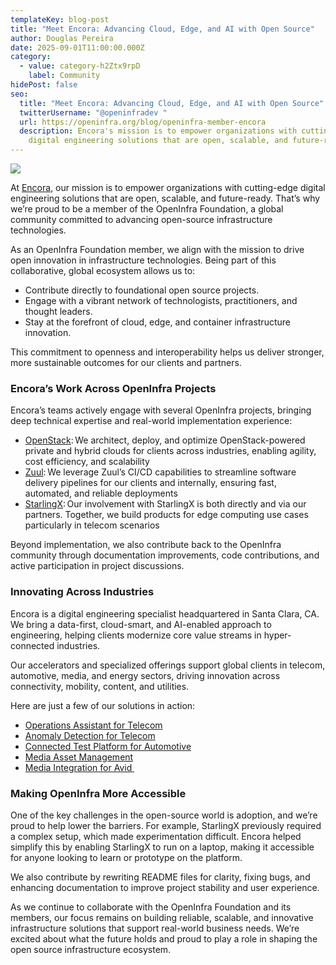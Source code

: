 ```yaml
---
templateKey: blog-post
title: "Meet Encora: Advancing Cloud, Edge, and AI with Open Source"
author: Douglas Pereira
date: 2025-09-01T11:00:00.000Z
category:
  - value: category-h2Ztx9rpD
    label: Community
hidePost: false
seo:
  title: "Meet Encora: Advancing Cloud, Edge, and AI with Open Source"
  twitterUsername: "@openinfradev "
  url: https://openinfra.org/blog/openinfra-member-encora
  description: Encora's mission is to empower organizations with cutting-edge
    digital engineering solutions that are open, scalable, and future-ready.
---
```

![](/img/encora-silvermember.png)

At [Encora](https://www.encora.com/), our mission is to empower organizations with cutting-edge digital engineering solutions that are open, scalable, and future-ready. That’s why we’re proud to be a member of the OpenInfra Foundation, a global community committed to advancing open-source infrastructure technologies.

As an OpenInfra Foundation member, we align with the mission to drive open innovation in infrastructure technologies. Being part of this collaborative, global ecosystem allows us to:

* Contribute directly to foundational open source projects.
* Engage with a vibrant network of technologists, practitioners, and thought leaders.
* Stay at the forefront of cloud, edge, and container infrastructure innovation.

This commitment to openness and interoperability helps us deliver stronger, more sustainable outcomes for our clients and partners.

### Encora’s Work Across OpenInfra Projects

Encora’s teams actively engage with several OpenInfra projects, bringing deep technical expertise and real-world implementation experience:

* [OpenStack](openstack.org): We architect, deploy, and optimize OpenStack-powered private and hybrid clouds for clients across industries, enabling agility, cost efficiency, and scalability 
* [Zuul](zuulci.org): We leverage Zuul’s CI/CD capabilities to streamline software delivery pipelines for our clients and internally, ensuring fast, automated, and reliable deployments 
* [StarlingX](starlingx.io): Our involvement with StarlingX is both directly and via our partners. Together, we build products for edge computing use cases particularly in telecom scenarios

Beyond implementation, we also contribute back to the OpenInfra community through documentation improvements, code contributions, and active participation in project discussions.

### Innovating Across Industries

Encora is a digital engineering specialist headquartered in Santa Clara, CA. We bring a data-first, cloud-smart, and AI-enabled approach to engineering, helping clients modernize core value streams in hyper-connected industries.

Our accelerators and specialized offerings support global clients in telecom, automotive, media, and energy sectors, driving innovation across connectivity, mobility, content, and utilities.

Here are just a few of our solutions in action:

* [Operations Assistant for Telecom](https://www.encora.com/accelerators/operations-assistant-for-telecom)
* [Anomaly Detection for Telecom](https://www.encora.com/accelerators/anomaly-detection-for-telecom)
* [Connected Test Platform for Automotive](https://www.encora.com/accelerators/encora-connected-test-platform-for-automotive-enctp)
* [Media Asset Management](https://www.encora.com/accelerators/emama)
* [Media Integration for Avid ](https://www.encora.com/accelerators/encora-media-integration-for-avid-enmi)

### Making OpenInfra More Accessible

One of the key challenges in the open-source world is adoption, and we’re proud to help lower the barriers. For example, StarlingX previously required a complex setup, which made experimentation difficult. Encora helped simplify this by enabling StarlingX to run on a laptop, making it accessible for anyone looking to learn or prototype on the platform.

We also contribute by rewriting README files for clarity, fixing bugs, and enhancing documentation to improve project stability and user experience.

As we continue to collaborate with the OpenInfra Foundation and its members, our focus remains on building reliable, scalable, and innovative infrastructure solutions that support real-world business needs. We’re excited about what the future holds and proud to play a role in shaping the open source infrastructure ecosystem.